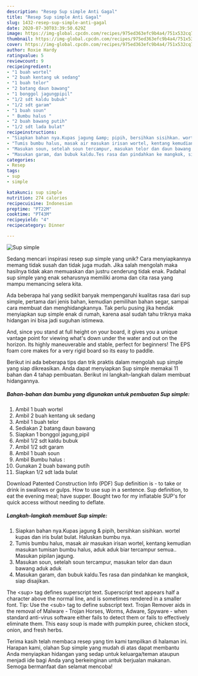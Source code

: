 ```yaml
---
description: "Resep Sup simple Anti Gagal"
title: "Resep Sup simple Anti Gagal"
slug: 1432-resep-sup-simple-anti-gagal
date: 2020-07-30T03:39:50.629Z
image: https://img-global.cpcdn.com/recipes/975ed363efc9b4a4/751x532cq70/sup-simple-foto-resep-utama.jpg
thumbnail: https://img-global.cpcdn.com/recipes/975ed363efc9b4a4/751x532cq70/sup-simple-foto-resep-utama.jpg
cover: https://img-global.cpcdn.com/recipes/975ed363efc9b4a4/751x532cq70/sup-simple-foto-resep-utama.jpg
author: Roxie Hardy
ratingvalue: 5
reviewcount: 9
recipeingredient:
- "1 buah wortel"
- "2 buah kentang uk sedang"
- "1 buah telor"
- "2 batang daun bawang"
- "1 bonggol jagungpipil"
- "1/2 sdt kaldu bubuk"
- "1/2 sdt garam"
- "1 buah soun"
- " Bumbu halus "
- "2 buah bawang putih"
- "1/2 sdt lada bulat"
recipeinstructions:
- "Siapkan bahan nya.Kupas jagung &amp; pipih, bersihkan sisihkan. wortel kupas dan iris bulat bulat. Haluskan bumbu nya."
- "Tumis bumbu halus, masak air masukan irisan wortel, kentang kemudian masukan tumisan bumbu halus, aduk aduk biar tercampur semua.. Masukan pipilan jagung."
- "Masukan soun, setelah soun tercampur, masukan telor dan daun bawang aduk aduk"
- "Masukan garam, dan bubuk kaldu.Tes rasa dan pindahkan ke mangkok, siap disajikan."
categories:
- Resep
tags:
- sup
- simple

katakunci: sup simple 
nutrition: 274 calories
recipecuisine: Indonesian
preptime: "PT22M"
cooktime: "PT43M"
recipeyield: "4"
recipecategory: Dinner

---
```



![Sup simple](https://img-global.cpcdn.com/recipes/975ed363efc9b4a4/751x532cq70/sup-simple-foto-resep-utama.jpg)

Sedang mencari inspirasi resep sup simple yang unik? Cara menyiapkannya memang tidak susah dan tidak juga mudah. Jika salah mengolah maka hasilnya tidak akan memuaskan dan justru cenderung tidak enak. Padahal sup simple yang enak seharusnya memiliki aroma dan cita rasa yang mampu memancing selera kita.

Ada beberapa hal yang sedikit banyak mempengaruhi kualitas rasa dari sup simple, pertama dari jenis bahan, kemudian pemilihan bahan segar, sampai cara membuat dan menghidangkannya. Tak perlu pusing jika hendak menyiapkan sup simple enak di rumah, karena asal sudah tahu triknya maka hidangan ini bisa jadi suguhan istimewa.

And, since you stand at full height on your board, it gives you a unique vantage point for viewing what&#39;s down under the water and out on the horizon. Its highly maneuverable and stable, perfect for beginners! The EPS foam core makes for a very rigid board so its easy to paddle.


Berikut ini ada beberapa tips dan trik praktis dalam mengolah sup simple yang siap dikreasikan. Anda dapat menyiapkan Sup simple memakai 11 bahan dan 4 tahap pembuatan. Berikut ini langkah-langkah dalam membuat hidangannya.

<!--inarticleads1-->

##### Bahan-bahan dan bumbu yang digunakan untuk pembuatan Sup simple:

1. Ambil 1 buah wortel
1. Ambil 2 buah kentang uk sedang
1. Ambil 1 buah telor
1. Sediakan 2 batang daun bawang
1. Siapkan 1 bonggol jagung,pipil
1. Ambil 1/2 sdt kaldu bubuk
1. Ambil 1/2 sdt garam
1. Ambil 1 buah soun
1. Ambil  Bumbu halus :
1. Gunakan 2 buah bawang putih
1. Siapkan 1/2 sdt lada bulat


Download Patented Construction Info (PDF) Sup definition is - to take or drink in swallows or gulps. How to use sup in a sentence. Sup definition, to eat the evening meal; have supper. Bought two for my inflatable SUP&#39;s for quick access without needing to deflate. 

<!--inarticleads2-->

##### Langkah-langkah membuat Sup simple:

1. Siapkan bahan nya.Kupas jagung &amp; pipih, bersihkan sisihkan. wortel kupas dan iris bulat bulat. Haluskan bumbu nya.
1. Tumis bumbu halus, masak air masukan irisan wortel, kentang kemudian masukan tumisan bumbu halus, aduk aduk biar tercampur semua.. Masukan pipilan jagung.
1. Masukan soun, setelah soun tercampur, masukan telor dan daun bawang aduk aduk
1. Masukan garam, dan bubuk kaldu.Tes rasa dan pindahkan ke mangkok, siap disajikan.


The &lt;sup&gt; tag defines superscript text. Superscript text appears half a character above the normal line, and is sometimes rendered in a smaller font. Tip: Use the &lt;sub&gt; tag to define subscript text. Trojan Remover aids in the removal of Malware - Trojan Horses, Worms, Adware, Spyware - when standard anti-virus software either fails to detect them or fails to effectively eliminate them. This easy soup is made with pumpkin puree, chicken stock, onion, and fresh herbs. 

Terima kasih telah membaca resep yang tim kami tampilkan di halaman ini. Harapan kami, olahan Sup simple yang mudah di atas dapat membantu Anda menyiapkan hidangan yang sedap untuk keluarga/teman ataupun menjadi ide bagi Anda yang berkeinginan untuk berjualan makanan. Semoga bermanfaat dan selamat mencoba!
